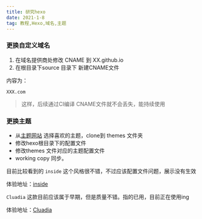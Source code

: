 ```yaml
--- 
title: 研究hexo
date: 2021-1-8
tag: 教程,Hexo,域名,主题
---
```


### 更换自定义域名
1. 在域名提供商处修改 CNAME 到 XX.github.io
2. 在根目录下source 目录下 新建CNAME文件
  
内容为：
```
XXX.com
```
> 这样，后续通过CI编译 CNAME文件就不会丢失，能持续使用

### 更换主题
- 从[主题网站](https://hexo.io/themes/) 选择喜欢的主题，clone到 themes 文件夹
- 修改hexo根目录下的配置文件
- 修改themes 文件对应的主题配置文件
- working copy 同步。

目前比较看到的
`inside` 这个风格很不错，不过应该配置文件问题，展示没有生效  

体验地址：[inside](https://github.com/ikeq/hexo-theme-inside)  


`Cluadia` 这款目前应该属于早期，但是质量不错。指的已用，目前正在使用ing

体验地址：[Cluadia](https://github.com/Haojen/hexo-theme-Claudia)